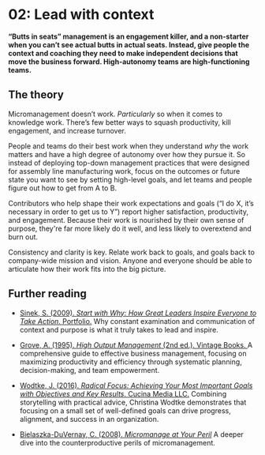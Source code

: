 # 02: Lead with context

**“Butts in seats” management is an engagement killer, and a non-starter when you can’t see actual butts in actual seats. Instead, give people the context and coaching they need to make independent decisions that move the business forward. High-autonomy teams are high-functioning teams.**

## The theory

Micromanagement doesn’t work. *Particularly* so when it comes to knowledge work. There’s few better ways to squash productivity, kill engagement, and increase turnover.

People and teams do their best work when they understand _why_ the work matters and have a high degree of autonomy over how they pursue it. So instead of deploying top-down management practices that were designed for assembly line manufacturing work, focus on the outcomes or future state you want to see by setting high-level goals, and let teams and people figure out how to get from A to B.

Contributors who help shape their work expectations and goals (“I do X, it’s necessary in order to get us to Y”) report higher satisfaction, productivity, and engagement. Because their work is nourished by their own sense of purpose, they're far more likely do it well, and less likely to overextend and burn out.

Consistency and clarity is key. Relate work back to goals, and goals back to company-wide mission and vision. Anyone and everyone should be able to articulate how their work fits into the big picture.

## Further reading

- [Sinek, S. (2009). _Start with Why: How Great Leaders Inspire Everyone to Take Action_. Portfolio.](https://lccn.loc.gov/2009021862)
Why constant examination and communication of context and purpose is what it truly takes to lead and inspire.

- [Grove, A. (1995). _High Output Management_ (2nd ed.). Vintage Books. ](https://lccn.loc.gov/96110812)
A comprehensive guide to effective business management, focusing on maximizing productivity and efficiency through systematic planning, decision-making, and team empowerment.

- [Wodtke, J. (2016). _Radical Focus: Achieving Your Most Important Goals with Objectives and Key Results_. Cucina Media LLC.](https://legacycatalog.nypl.org/record=b21942993~S1) Combining storytelling with practical advice, Christina Wodtke demonstrates that focusing on a small set of well-defined goals can drive progress, alignment, and success in an organization.

- [Bielaszka-DuVernay, C. (2008). _Micromanage at Your Peril_](https://hbr.org/2008/02/micromanage-at-your-peril) A deeper dive into the counterproductive perils of micromanagement.
